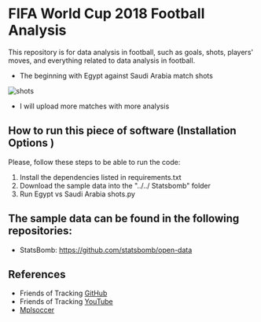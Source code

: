# FIFA World Cup 2018 Football Analysis
This repository is for data analysis in football, such as goals, shots, players' moves, and everything related to data analysis in football.

- The beginning with  Egypt against Saudi Arabia match shots 

![shots](https://user-images.githubusercontent.com/56697867/182028408-4b5e66fe-feeb-4275-849b-137fa3e5594d.png)


- I will upload more matches with more analysis

## How to run this piece of software (Installation Options )
Please, follow these steps to be able to run the code:
1. Install the dependencies listed in requirements.txt
2. Download the sample data into the "../../ Statsbomb" folder
3. Run Egypt vs Saudi Arabia shots.py

## The sample data can be found in the following repositories:
- StatsBomb: https://github.com/statsbomb/open-data

## References 
- Friends of Tracking <a href="https://github.com/Friends-of-Tracking-Data-FoTD">GitHub</a> 
- Friends of Tracking <a href="https://www.youtube.com/channel/UCUBFJYcag8j2rm_9HkrrA7w">YouTube</a> 
- <a href="https://mplsoccer.readthedocs.io/en/latest/index.html">Mplsoccer</a> 
